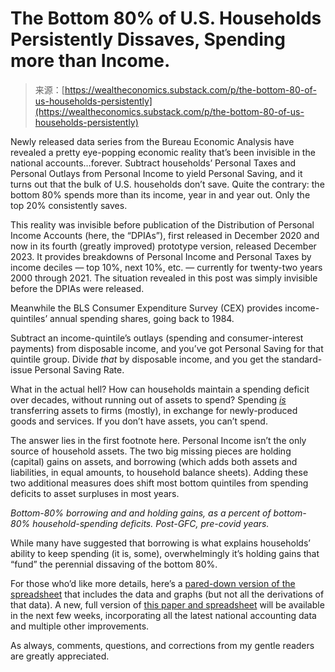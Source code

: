 <!--yml
category: 未分类
date: 2024-05-27 14:36:32
-->

# The Bottom 80% of U.S. Households Persistently Dissaves, Spending more than Income.

> 来源：[https://wealtheconomics.substack.com/p/the-bottom-80-of-us-households-persistently](https://wealtheconomics.substack.com/p/the-bottom-80-of-us-households-persistently)

Newly released data series from the Bureau Economic Analysis have revealed a pretty eye-popping economic reality that’s been invisible in the national accounts…forever. Subtract households’ Personal Taxes and Personal Outlays from Personal Income to yield Personal Saving, and it turns out that the bulk of U.S. households don’t save. Quite the contrary: the bottom 80% spends more than its income, year in and year out. Only the top 20% consistently saves.

This reality was invisible before publication of the Distribution of Personal Income Accounts (here, the “DPIAs”), first released in December 2020 and now in its fourth (greatly improved) prototype version, released December 2023\. It provides breakdowns of Personal Income and Personal Taxes by income deciles — top 10%, next 10%, etc. — currently for twenty-two years 2000 through 2021. The situation revealed in this post was simply invisible before the DPIAs were released.

Meanwhile the BLS Consumer Expenditure Survey (CEX) provides income-quintiles’ annual spending shares, going back to 1984.

Subtract an income-quintile’s outlays (spending and consumer-interest payments) from disposable income, and you’ve got Personal Saving for that quintile group. Divide *that* by disposable income, and you get the standard-issue Personal Saving Rate.

What in the actual hell? How can households maintain a spending deficit over decades, without running out of assets to spend? Spending *[is](http://blah.blah)* transferring assets to firms (mostly), in exchange for newly-produced goods and services. If you don’t have assets, you can’t spend.

The answer lies in the first footnote here. Personal Income isn’t the only source of household assets. The two big missing pieces are holding (capital) gains on assets, and borrowing (which adds both assets and liabilities, in equal amounts, to household balance sheets). Adding these two additional measures does shift most bottom quintiles from spending deficits to asset surpluses in most years.

*Bottom-80% borrowing and and holding gains, as a percent of bottom-80% household-spending deficits. Post-GFC, pre-covid years.*

While many have suggested that borrowing is what explains households’ ability to keep spending (it is, some), overwhelmingly it’s holding gains that “fund” the perennial dissaving of the bottom 80%.

For those who’d like more details, here’s a [pared-down version of the spreadsheet](https://wealth-economics.com/Bottom80ForSubstack.xlsx) that includes the data and graphs (but not all the derivations of that data). A new, full version of [this paper and spreadsheet](https://t.co/kVCnq4lV9t) will be available in the next few weeks, incorporating all the latest national accounting data and multiple other improvements.

As always, comments, questions, and corrections from my gentle readers are greatly appreciated.